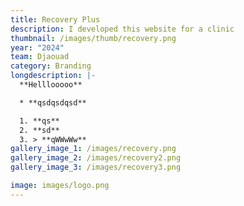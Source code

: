 ```yaml
---
title: Recovery Plus
description: I developed this website for a clinic
thumbnail: /images/thumb/recovery.png
year: "2024"
team: Djaouad
category: Branding
longdescription: |-
  **Helllooooo**

  * **qsdqsdqsd**

  1. **qs**
  2. **sd**
  3. > **qWWwWw**
gallery_image_1: /images/recovery.png
gallery_image_2: /images/recovery2.png
gallery_image_3: /images/recovery3.png

image: images/logo.png
---
```

